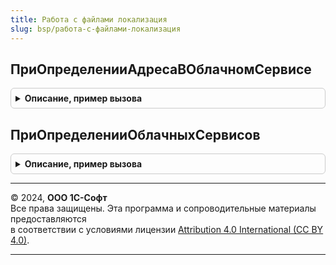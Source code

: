 ```yaml
---
title: Работа с файлами локализация
slug: bsp/работа-с-файлами-локализация
---
```



## ПриОпределенииАдресаВОблачномСервисе
<details style="margin: 1em 0; padding: 0.5em; border: 1px solid #ccc; border-radius: 6px;">

<summary style="font-weight: bold; cursor: pointer;">Описание, пример вызова</summary>

```bsl

// Вызывается для определения адреса объекта в облачном сервисе файлов.
//
// Параметры:
//  Сервис - Строка - адрес облачного сервиса файлов, например, "https://dav.dropdav.com".
//  Href - Строка - относительный URL объекта.
//  АдресОбъекта - Строка - возвращаемое значение.
//
Процедура ПриОпределенииАдресаВОблачномСервисе(Знач Сервис, Знач Href, АдресОбъекта) Экспорт
```

Пример вызова
```bsl
РаботаСФайламиЛокализация.ПриОпределенииАдресаВОблачномСервисе(Сервис, Href, АдресОбъекта) 
```
</details>

## ПриОпределенииОблачныхСервисов
<details style="margin: 1em 0; padding: 0.5em; border: 1px solid #ccc; border-radius: 6px;">

<summary style="font-weight: bold; cursor: pointer;">Описание, пример вызова</summary>

```bsl

// Вызывается для определения списка облачных сервисов файлов.
//
// Параметры:
//  Сервисы - СписокЗначений:
//   * Значение - адрес облачного сервиса файлов.
//   * Представление - название облачного сервиса файлов.
//
Процедура ПриОпределенииОблачныхСервисов(Сервисы) Экспорт
```

Пример вызова
```bsl
РаботаСФайламиЛокализация.ПриОпределенииОблачныхСервисов(Сервисы) 
```
</details>

---

© 2024, **ООО 1С-Софт**  
Все права защищены. Эта программа и сопроводительные материалы предоставляются  
в соответствии с условиями лицензии [Attribution 4.0 International (CC BY 4.0)](https://creativecommons.org/licenses/by/4.0/legalcode).

---
